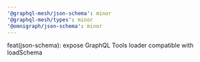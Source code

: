 ```yaml
---
'@graphql-mesh/json-schema': minor
'@graphql-mesh/types': minor
'@omnigraph/json-schema': minor
---
```


feat(json-schema): expose GraphQL Tools loader compatible with loadSchema
